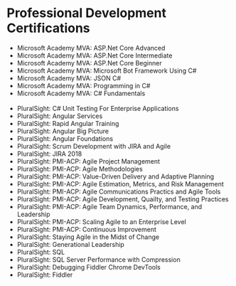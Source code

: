 # Professional Development Certifications</br>


* Microsoft Academy MVA: ASP.Net Core Advanced </br>
* Microsoft Academy MVA: ASP.Net Core Intermediate </br>
* Microsoft Academy MVA: ASP.Net Core Beginner </br>
* Microsoft Academy MVA: Microsoft Bot Framework Using C# </br>
* Microsoft Academy MVA: JSON C# </br>
* Microsoft Academy MVA: Programming in C# </br>
* Microsoft Academy MVA: C# Fundamentals </br></br>
* PluralSight: C# Unit Testing For Enterprise Applications </br>
* PluralSight: Angular Services </br>
* PluralSight: Rapid Angular Training </br>
* PluralSight: Angular Big Picture </br>
* PluralSight: Angular Foundations </br>
* PluralSight: Scrum Development with JIRA and Agile </br>
* PluralSight: JIRA 2018 </br>
* PluralSight: PMI-ACP: Agile Project Management </br>
* PluralSight: PMI-ACP: Agile Methodologies </br>
* PluralSight: PMI-ACP: Value-Driven Delivery and Adaptive Planning </br>
* PluralSight: PMI-ACP: Agile Estimation, Metrics, and Risk Management</br>
* PluralSight: PMI-ACP: Agile Communications Practics and Agile Tools</br>
* PluralSight: PMI-ACP: Agile Development, Quailty, and Testing Practices</br>
* PluralSight: PMI-ACP: Agile Team Dynamics, Performance, and Leadership</br>
* PluralSight: PMI-ACP: Scaling Agile to an Enterprise Level</br>
* PluralSight: PMI-ACP: Continuous Improvement</br>
* PluralSight: Staying Agile in the Midst of Change </br>
* PluralSight: Generational Leadership </br>
* PluralSight: SQL </br>
* PluralSight: SQL Server Performance with Compression</br>
* PluralSight: Debugging Fiddler Chrome DevTools </br>
* PluralSight: Fiddler </br>

